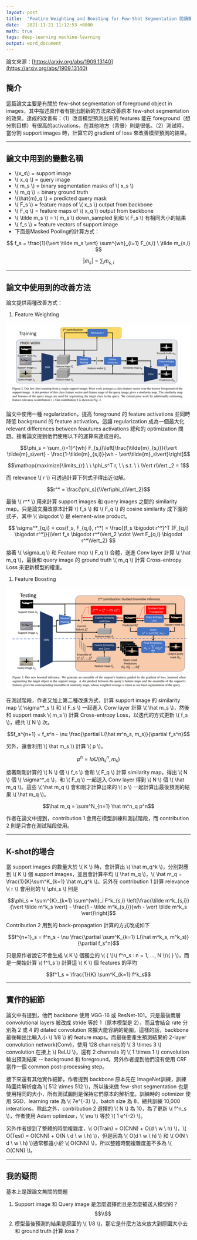 ```yaml
---
layout: post  
title:  "Featire Weighting and Boosting for Few-Shot Segmentation 閱讀筆記"  
date:   2021-11-21 11:12:53 +0800  
math: true
tags: deep-learning machine-learning
output: word_document
---
```


論文來源：[https://arxiv.org/abs/1909.13140](https://arxiv.org/abs/1909.13140)

## 簡介

這篇論文主要是有關於 few-shot segmentation of foreground object in images，其中描述原作者有提出創新的方法來改善原本 few-shot segmentation 的效果。達成的改善有：（1）改善模型預測出來的 features 能在 foreground（想分割目標）有很高的activations，在其他地方（背景）則是很低。（2）測試時，當分割 support images 時，計算它的 gradient of loss 來改善模型預測的結果。

 - - -

## 論文中用到的變數名稱

* \\\(x_s\\\) = support image
* \\\( x_q \\\) = query image
* \\\( m_s \\\) = binary segmentation masks of \\\( x_s \\\) 
* \\\( m_q \\\) = binary ground truth
* \\\(\hat{m}_q \\\) = predicted query mask
* \\\( F_s \\\) = feature maps of \\\( x_s \\\) output from backbone
* \\\( F_q \\\) = feature maps of \\\( x_q \\\) output from backbone
* \\\( \tilde m_s \\\) = \\\( m_s \\\) down_sampled 到和 \\\( F_s \\\) 有相同大小的結果 
* \\\( f_s \\\) = feature vectors of support image
* 下面是Masked Pooling的計算方式：
  
$$ f_s = \frac{1}{\vert \tilde m_s \vert} \sum^{wh}_{i=1} F_{s,i} \ \tilde m_{s,i} $$

$$ \vert \tilde m_s \vert = \sum_i \tilde m_{s,i} $$

 - - -

## 論文中使用到的改善方法

論文提供兩種改善方式：

1. Feature Weighting

![](../images/few-shot-contribution1.png)
   
論文中使用一種 regularization，提高 foreground 的 feature activations 並同時降低 background 的 feature activation。這讓 regularization 成為一個最大化 relevant differences between feautures activations 總和的 optimization 問題。接著論文提到他們使用以下的運算來達成目的。
   
$$\phi_s = \sum_{i=1}^{wh} F_{s,i}\left[\frac{\tilde{m}_{s,i}}{\vert \tilde{m}_s\vert} - \frac{1-\tilde{m}_{s,i}}{wh - \vert\tilde{m}_s\vert}\right]$$

$$\mathop{maximize}\limits_{r} \ \  \phi_s^T r, \ \ s.t. \ \ \Vert r\Vert _2 = 1$$

而 relevance \\\( r \\\) 可透過計算下列式子得出近似解。

$$r^* = \frac{\phi_s}{\Vert\phi_s\Vert_2}$$

最後 \\\( r^* \\\) 用來計算 support images 和 query images 之間的 similarity map。只是論文魔改原本計算 \\\( f_s \\\) 和 \\\( F_q \\\) 的 cosine similarity 成下面的式子，其中 \\\( \bigodot \\\) 是 element-wise product。

$$ \sigma^*_{q,i} = cos(f_s, F_{q,i}, r^*) = \frac{(f_s \bigodot r^*)^T (F_{q,i} \bigodot r^*)}{\Vert f_s \bigodot r^*\Vert_2 \cdot \Vert F_{q,i} \bigodot r^*\Vert_2} $$

接著 \\\( \sigma_q \\\) 和 Feature map \\\( F_q \\\) 合體，送進 Conv layer 計算 \\\( \hat m_q \\\)，最後和 query image 的 ground truth \\\( m_q \\\) 計算 Cross-entropy Loss 來更新模型的權重。

1. Feature Boosting

![](../images/few-shot-contribution2.png)

在測試階段，作者又加上第二種改進方式，計算 support image 的 similarity map \\\( \sigma^*_s \\\) 和 \\\( F_s \\\) 一起進入 Conv layer 計算 \\\( \hat m_s \\\)，然後和 support mask \\\( m_s \\\) 計算 Cross-entropy Loss，以迭代的方式更新 \\\( f_s \\\)，總共 \\\( N \\\) 次。

$$f_s^{n+1} = f_s^n - \nu \frac{\partial L(\hat m^n_s, m_s)}{\partial f_s^n}$$

另外，還會利用 \\\( \hat m_s \\\) 計算 \\\( p \\\)。

$$p^n = IoU(\hat m_s^n, m_s)$$

接著剛剛計算的 \\\( N \\\) 個 \\\( f_s \\\) 會和 \\\( F_q \\\) 計算 similarity map，得出 \\\( N \\\) 個 \\\( \sigma^*_q \\\)，和 \\\( F_q \\\) 一起送入 Conv layer 得到 \\\( N \\\) 個 \\\( \hat m_q \\\)。這些 \\\( \hat m_q \\\) 會和剛才計算出來的 \\\( p \\\) 一起計算出最後預測的結果 \\\( \hat m_q \\\)。

$$\hat m_q = \sum^N_{n=1} \hat m^n_q p^n$$

作者在論文中提到，contribution 1 會用在模型訓練和測試階段，而 contribution 2 則是只會在測試階段使用。

---

## K-shot的場合

當 support images 的數量大於 \\\( K \\\) 時，會計算出 \\\( \hat m_q^k \\\)，分別對應到 \\\( K \\\) 個 support images，並且會計算平均 \\\( \hat m_q \\\)，\\\( \hat m_q = \frac{1}{K}\sum^K_{k=1} \hat m_q^k \\\)。另外在 contribution 1 計算 relevance \\\( r \\\) 會用到的 \\\( \phi_s \\\) 則是

$$\phi_s = \sum^{K}_{k=1} \sum^{wh}_i F^k_{s,i} \left[\frac{\tilde m^k_{s,i}}{\vert \tilde m^k_s  \vert} - \frac{1 - \tilde m^k_{s,i}}{wh - \vert \tilde m^k_s \vert}\right]$$

Contribution 2 用到的 back-propagation 計算的方式改成如下

$$f^{n+1}_s = f^n_s - \nu \frac{\partial \sum^K_{k=1}  L(\hat m^k_s, m^k_s)}{\partial f_s^n}$$

只是原作者說它不會生成 \\\( K \\\) 個獨立的 \\\( \{ \\\)\\\( f^n_s : n = 1, ..., N \\\)\\\( \} \\\)，而是一開始計算 \\\( f^1_s \\\) 計算這 \\\( K \\\) 個 features 的平均

$$f^1_s = \frac{1}{K} \sum^K_{k=1} f^k_s$$

---
 
 ## 實作的細節

 論文中有提到，他們 backbone 使用 VGG-16 或 ResNet-101。只是最後兩層 convolutional layers 被改成 stride 等於 1（原本模型是 2），而且會結合 rate 分別為 2 或 4 的 dilated convolution 來擴大能容納的範圍。這樣的話，backbone 最後輸出比輸入小 \\\( 1/8 \\\) 的 feature maps。而最後要產生預測結果的 2-layer convolution network(Conv)，使用 128 channels的 \\\( 3 \times 3 \\\) convolution 在接上 \\\( ReLU \\\)，還有 2 channels 的 \\\( 1 \times 1 \\\) convolution 輸出預測結果 -- background 和 foreground。另外作者提到他們沒有使用 CRF 當作一個 common post-processing step。

 接下來還有其他實作細節，作者提到 backbone 原本先在 ImageNet訓練，訓練時圖片解析度為 \\\( 512 \times 512 \\\)，所以後來做 few-shot segmentation 也是使用相同的大小，所有測試圖則是保持它們原本的解析度。訓練時的 optimizer 使用 SGD，learning rate 為 \\\( 7e^{-3} \\\)，batch size 為 8，總共訓練 10,000 interations。除此之外，contribution 2 選擇的 \\\( N \\\) 為 10，為了更新 \\\( f^n_s \\\)，作者使用 Adam optimizer，\\\( \nu \\\) 等於 \\\( 1 e^{-2} \\\)。

 另外作者提到了整體的時間複雜度，\\\( O(Train) = O(CNN) + O(d \ w \ h) \\\)，\\\( O(Test) = O(CNN) + O(N \ d \ w \ h) \\\)，但是因為 \\\( O(d \ w \ h) \\\) 和 \\\( O(N \ d \ w \ h) \\\)通常都遠小於 \\\( O(CNN) \\\)，所以整體時間複雜度差不多為 \\\( O(CNN) \\\)。

 ---
 
 ## 我的疑問
 
 基本上是跟論文無關的問題

 1. Support image 和 Query image 是怎麼選擇而且是怎麼被送入模型的？
 $$\\$$
 2. 模型最後預測的結果是原圖的 \\\( 1/8 \\\)，那它是什麼方法來放大到原圖大小去和 ground truth 計算 loss？

